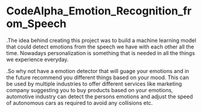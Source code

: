 # CodeAlpha_Emotion_Recognition_from_Speech
.The idea behind creating this project was to build a machine learning model that could detect emotions from the speech we have with each other all the time. Nowadays 
 personalization is something that is needed in all the things we experience everyday.

.So why not have a emotion detector that will guage your emotions and in the future recommend you different things based on your mood. This can be used by multiple industries 
 to offer different services like marketing company suggesting you to buy products based on your emotions, automotive industry can detect the persons emotions and adjust the 
 speed of autonomous cars as required to avoid any collisions etc.
 
